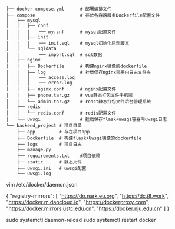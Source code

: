 ```shell
├── docker-compose.yml      # 部署编排文件
├── compose                 # 存放各容器服务Dockerfile配置文件
│   ├── mysql
│   │   ├── conf
│   │   │   └── my.cnf      # mysql配置文件
│   │   ├── init
│   │   │   └── init.sql    # mysql初始化启动脚本
│   │   └── sqldata 
│   │       └── import.sql  # sql数据
│   ├── nginx
│   │   ├── Dockerfile      # 构建nginx镜像的dockerfile
│   │   ├── log             # 挂载保存nginx容器内日志文件夹
│   │   │   ├── access.log
│   │   │   └── error.log
│   │   ├── nginx.conf      # nginx配置文件
│   │   ├── phone.tar.gz    # vue静态打包文件手机端
│   │   └── admin.tar.gz    # react静态打包文件后台管理系统
│   ├── redis
│   │   └── redis.conf      # redis配置文件
│   └── uwsgi               # 挂载保存flask+uwsgi容器内uwsgi日志
└── backend_project # 项目目录
    ├── app         # 存在项目app
    ├── Dockerfile  # 构建flask+Uwsgi镜像的dockerfile
    ├── logs        # 项目日志
    ├── manage.py
    ├── requirements.txt    #项目依赖
    ├── static      # 静态文件
    ├── uwsgi.ini   # uwsgi配置
    └── uwsgi.log
```


vim /etc/docker/daemon.json

{
    "registry-mirrors": [
        "https://do.nark.eu.org",
        "https://dc.j8.work",
        "https://docker.m.daocloud.io",
        "https://dockerproxy.com",
        "https://docker.mirrors.ustc.edu.cn",
        "https://docker.nju.edu.cn"
    ]
}

sudo systemctl daemon-reload
sudo systemctl restart docker

